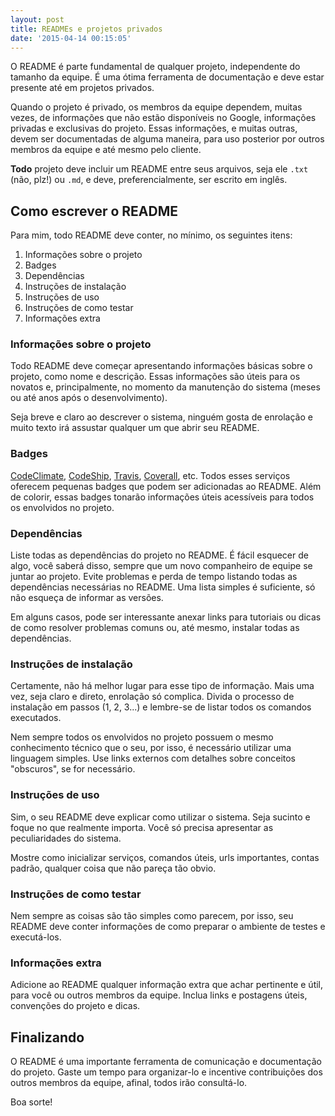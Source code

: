 ```yaml
---
layout: post
title: READMEs e projetos privados
date: '2015-04-14 00:15:05'
---
```


O README é parte fundamental de qualquer projeto, independente do tamanho da equipe. É uma ótima ferramenta de documentação e deve estar presente até em projetos privados.

Quando o projeto é privado, os membros da equipe dependem, muitas vezes, de informações que não estão disponíveis no Google, informações privadas e exclusivas do projeto. Essas informações, e muitas outras, devem ser documentadas de alguma maneira, para uso posterior por outros membros da equipe e até mesmo pelo cliente.

**Todo** projeto deve incluir um README entre seus arquivos, seja ele `.txt` (não, plz!) ou `.md`, e deve, preferencialmente, ser escrito em inglês.


## Como escrever o README
Para mim, todo README deve conter, no mínimo, os seguintes itens:

1. Informações sobre o projeto
1. Badges
1. Dependências
1. Instruções de instalação
1. Instruções de uso
1. Instruções de como testar
1. Informações extra

 

### Informações sobre o projeto
Todo README deve começar apresentando informações básicas sobre o projeto, como nome e descrição. Essas informações são úteis para os novatos e, principalmente, no momento da manutenção do sistema (meses ou até anos após o desenvolvimento).

Seja breve e claro ao descrever o sistema, ninguém gosta de enrolação e muito texto irá assustar qualquer um que abrir seu README.

### Badges
[CodeClimate](https://codeclimate.com/), [CodeShip](http://codeship.io), [Travis](https://travis-ci.org/), [Coverall](https://coveralls.io/), etc. Todos esses serviços oferecem pequenas badges que podem ser adicionadas ao README. Além de colorir, essas badges tonarão informações úteis acessíveis para todos os envolvidos no projeto.

### Dependências
Liste todas as dependências do projeto no README. É fácil esquecer de algo, você saberá disso, sempre que um novo companheiro de equipe se juntar ao projeto. Evite problemas e perda de tempo listando todas as dependências necessárias no README. Uma lista simples é suficiente, só não esqueça de informar as versões.

Em alguns casos, pode ser interessante anexar links para tutoriais ou dicas de como resolver problemas comuns ou, até mesmo, instalar todas as dependências.

### Instruções de instalação
Certamente, não há melhor lugar para esse tipo de informação. Mais uma vez, seja claro e direto, enrolação só complica. Divida o processo de instalação em passos (1, 2, 3...) e lembre-se de listar todos os comandos executados.

Nem sempre todos os envolvidos no projeto possuem o mesmo conhecimento técnico que o seu, por isso, é necessário utilizar uma linguagem simples. Use links externos com detalhes sobre conceitos "obscuros", se for necessário.

### Instruções de uso
Sim, o seu README deve explicar como utilizar o sistema. Seja sucinto e foque no que realmente importa. Você só precisa apresentar as peculiaridades do sistema.

Mostre como inicializar serviços, comandos úteis, urls importantes, contas padrão, qualquer coisa que não pareça tão obvio.

### Instruções de como testar
Nem sempre as coisas são tão simples como parecem, por isso, seu README deve conter informações de como preparar o ambiente de testes e executá-los.

### Informações extra
Adicione ao README qualquer informação extra que achar pertinente e útil, para você ou outros membros da equipe. Inclua links e postagens úteis, convenções do projeto e dicas.

## Finalizando
O README é uma importante ferramenta de comunicação e documentação do projeto. Gaste um tempo para organizar-lo e incentive contribuições dos outros membros da equipe, afinal, todos irão consultá-lo.

Boa sorte!

